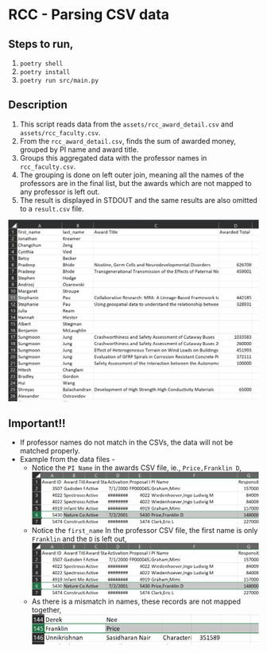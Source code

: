 # RCC - Parsing CSV data

## Steps to run,
1. `poetry shell`
2. `poetry install`
3. `poetry run src/main.py`

## Description
1. This script reads data from the `assets/rcc_award_detail.csv` and `assets/rcc_faculty.csv`.
2. From the `rcc_award_detail.csv`, finds the sum of awarded money, grouped by PI name and award title.
3. Groups this aggregated data with the professor names in `rcc_faculty.csv`.
4. The grouping is done on left outer join, meaning all the names of the professors are in the final list, but the awards which are not mapped to any professor is left out.
5. The result is displayed in STDOUT and the same results are also omitted to a `result.csv` file.

![Sample Result](./screenshots/result.png)

## Important!!
- If professor names do not match in the CSVs, the data will not be matched properly.
- Example from the data files -
    * Notice the `PI Name` in the awards CSV file, ie., `Price,Franklin D`,
    ![Name mismatch in awards data](./screenshots/name_mismatch_award_details.png)
    * Notice the `first_name` In the professor CSV file, the first name is only `Franklin` and the `D` is left out,
    ![Name mismatch in awards data](./screenshots/name_mismatch_award_details.png)
    * As there is a mismatch in names, these records are not mapped together,
    ![Name mismatch in awards data](./screenshots/name_mismatch_results.png)
